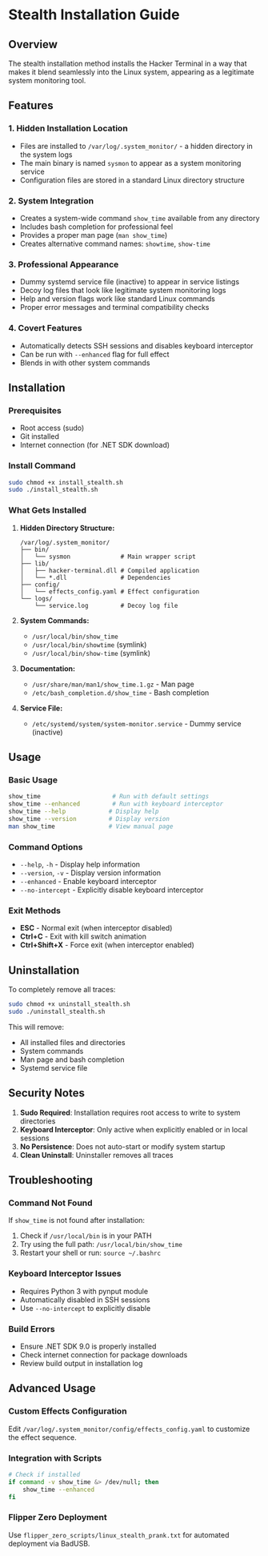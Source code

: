# Stealth Installation Guide

## Overview

The stealth installation method installs the Hacker Terminal in a way that makes it blend seamlessly into the Linux system, appearing as a legitimate system monitoring tool.

## Features

### 1. Hidden Installation Location
- Files are installed to `/var/log/.system_monitor/` - a hidden directory in the system logs
- The main binary is named `sysmon` to appear as a system monitoring service
- Configuration files are stored in a standard Linux directory structure

### 2. System Integration
- Creates a system-wide command `show_time` available from any directory
- Includes bash completion for professional feel
- Provides a proper man page (`man show_time`)
- Creates alternative command names: `showtime`, `show-time`

### 3. Professional Appearance
- Dummy systemd service file (inactive) to appear in service listings
- Decoy log files that look like legitimate system monitoring logs
- Help and version flags work like standard Linux commands
- Proper error messages and terminal compatibility checks

### 4. Covert Features
- Automatically detects SSH sessions and disables keyboard interceptor
- Can be run with `--enhanced` flag for full effect
- Blends in with other system commands

## Installation

### Prerequisites
- Root access (sudo)
- Git installed
- Internet connection (for .NET SDK download)

### Install Command
```bash
sudo chmod +x install_stealth.sh
sudo ./install_stealth.sh
```

### What Gets Installed

1. **Hidden Directory Structure:**
   ```
   /var/log/.system_monitor/
   ├── bin/
   │   └── sysmon              # Main wrapper script
   ├── lib/
   │   ├── hacker-terminal.dll # Compiled application
   │   └── *.dll               # Dependencies
   ├── config/
   │   └── effects_config.yaml # Effect configuration
   └── logs/
       └── service.log         # Decoy log file
   ```

2. **System Commands:**
   - `/usr/local/bin/show_time`
   - `/usr/local/bin/showtime` (symlink)
   - `/usr/local/bin/show-time` (symlink)

3. **Documentation:**
   - `/usr/share/man/man1/show_time.1.gz` - Man page
   - `/etc/bash_completion.d/show_time` - Bash completion

4. **Service File:**
   - `/etc/systemd/system/system-monitor.service` - Dummy service (inactive)

## Usage

### Basic Usage
```bash
show_time                    # Run with default settings
show_time --enhanced         # Run with keyboard interceptor
show_time --help            # Display help
show_time --version         # Display version
man show_time               # View manual page
```

### Command Options
- `--help`, `-h` - Display help information
- `--version`, `-v` - Display version information
- `--enhanced` - Enable keyboard interceptor
- `--no-intercept` - Explicitly disable keyboard interceptor

### Exit Methods
- **ESC** - Normal exit (when interceptor disabled)
- **Ctrl+C** - Exit with kill switch animation
- **Ctrl+Shift+X** - Force exit (when interceptor enabled)

## Uninstallation

To completely remove all traces:

```bash
sudo chmod +x uninstall_stealth.sh
sudo ./uninstall_stealth.sh
```

This will remove:
- All installed files and directories
- System commands
- Man page and bash completion
- Systemd service file

## Security Notes

1. **Sudo Required**: Installation requires root access to write to system directories
2. **Keyboard Interceptor**: Only active when explicitly enabled or in local sessions
3. **No Persistence**: Does not auto-start or modify system startup
4. **Clean Uninstall**: Uninstaller removes all traces

## Troubleshooting

### Command Not Found
If `show_time` is not found after installation:
1. Check if `/usr/local/bin` is in your PATH
2. Try using the full path: `/usr/local/bin/show_time`
3. Restart your shell or run: `source ~/.bashrc`

### Keyboard Interceptor Issues
- Requires Python 3 with pynput module
- Automatically disabled in SSH sessions
- Use `--no-intercept` to explicitly disable

### Build Errors
- Ensure .NET SDK 9.0 is properly installed
- Check internet connection for package downloads
- Review build output in installation log

## Advanced Usage

### Custom Effects Configuration
Edit `/var/log/.system_monitor/config/effects_config.yaml` to customize the effect sequence.

### Integration with Scripts
```bash
# Check if installed
if command -v show_time &> /dev/null; then
    show_time --enhanced
fi
```

### Flipper Zero Deployment
Use `flipper_zero_scripts/linux_stealth_prank.txt` for automated deployment via BadUSB.